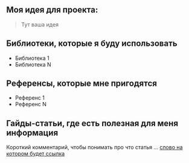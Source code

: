## Моя идея для проекта:
> Тут ваша идея


## Библиотеки, которые я буду использовать
- Библиотека 1
- Библиотека N

## Референсы, которые мне пригодятся
- Референс 1
- Референс N

## Гайды-статьи, где есть полезная для меня информация
Короткий комментарий, чтобы понимать про что статья ... [слово на котором будет ссылка](https://ссылкастатью)
